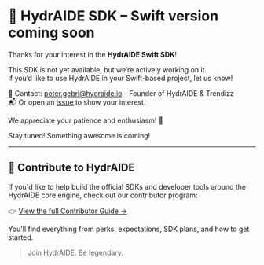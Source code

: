 # 🚀 HydrAIDE SDK – Swift version coming soon

Thanks for your interest in the **HydrAIDE Swift SDK**!

This SDK is not yet available, but we’re actively working on it.  
If you’d like to use HydrAIDE in your Swift-based project, let us know!

📩 Contact: [peter.gebri@hydraide.io](mailto:peter.gebri@hydraide.io) - Founder of HydrAIDE & Trendizz      
📬 Or open an [issue](https://github.com/hydraide/hydraide/issues) to show your interest.

We appreciate your patience and enthusiasm! 🙏

Stay tuned! Something awesome is coming!

---

## 🤝 Contribute to HydrAIDE

If you'd like to help build the official SDKs and developer tools around the HydrAIDE core engine, check out our contributor program:

👉 [View the full Contributor Guide →](/CONTRIBUTORS.md)

You'll find everything from perks, expectations, SDK plans, and how to get started.

> Join HydrAIDE. Be legendary.
